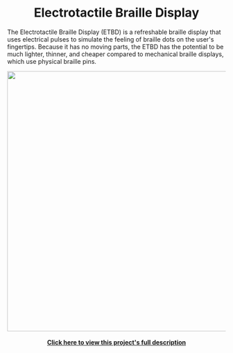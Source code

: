 <h1 align="center">Electrotactile Braille Display</h1>

The Electrotactile Braille Display (ETBD) is a refreshable braille display that uses electrical pulses to simulate the feeling of braille dots on the user's fingertips. 
Because it has no moving parts, the ETBD has the potential to be much lighter, thinner, and cheaper compared to mechanical braille displays, which use physical braille pins.

<div align="center">
  <img src="https://user-images.githubusercontent.com/69165598/127417532-eb0e6ea6-da88-450e-bb05-25d5a5102f7c.jpg" width="600px">
</div>
<br>
<div align="center">
  <a href="https://tanjeffreyz.github.io/electrotactile-braille-display"><b>Click here to view this project's full description</b></a>
</div>
 
